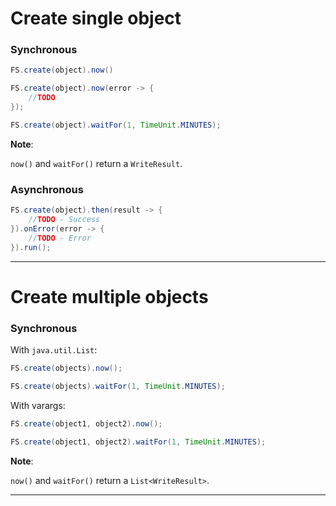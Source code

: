 # Create single object

### Synchronous

```java 
FS.create(object).now()
```

```java
FS.create(object).now(error -> {
    //TODO
});
```

```java
FS.create(object).waitFor(1, TimeUnit.MINUTES);
```

**Note**:

``now()`` and ``waitFor()`` return a ``WriteResult``.

### Asynchronous

```java
FS.create(object).then(result -> {
    //TODO - Success
}).onError(error -> {
    //TODO - Error
}).run();
```

---

# Create multiple objects

### Synchronous

With ``java.util.List``:

```java
FS.create(objects).now();
```

```java
FS.create(objects).waitFor(1, TimeUnit.MINUTES);
```

With varargs:

```java
FS.create(object1, object2).now();
```

```java
FS.create(object1, object2).waitFor(1, TimeUnit.MINUTES);
```

**Note**:

``now()`` and ``waitFor()`` return a ``List<WriteResult>``.

---